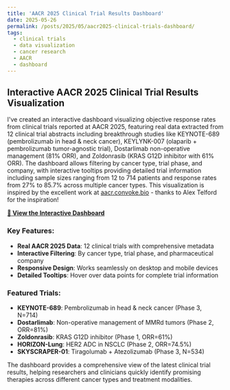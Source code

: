 ```yaml
---
title: 'AACR 2025 Clinical Trial Results Dashboard'
date: 2025-05-26
permalink: /posts/2025/05/aacr2025-clinical-trials-dashboard/
tags:
  - clinical trials
  - data visualization
  - cancer research
  - AACR
  - dashboard
---
```


## Interactive AACR 2025 Clinical Trial Results Visualization

I've created an interactive dashboard visualizing objective response rates from clinical trials reported at AACR 2025, featuring real data extracted from 12 clinical trial abstracts including breakthrough studies like KEYNOTE-689 (pembrolizumab in head & neck cancer), KEYLYNK-007 (olaparib + pembrolizumab tumor-agnostic trial), Dostarlimab non-operative management (81% ORR), and Zoldonrasib (KRAS G12D inhibitor with 61% ORR). The dashboard allows filtering by cancer type, trial phase, and company, with interactive tooltips providing detailed trial information including sample sizes ranging from 12 to 714 patients and response rates from 27% to 85.7% across multiple cancer types. This visualization is inspired by the excellent work at [aacr.convoke.bio](https://aacr.convoke.bio/) - thanks to Alex Telford for the inspiration!

[**🔗 View the Interactive Dashboard**](https://inventcures.github.io/aacr2025.html)

### Key Features:
- **Real AACR 2025 Data**: 12 clinical trials with comprehensive metadata
- **Interactive Filtering**: By cancer type, trial phase, and pharmaceutical company
- **Responsive Design**: Works seamlessly on desktop and mobile devices
- **Detailed Tooltips**: Hover over data points for complete trial information

### Featured Trials:
- **KEYNOTE-689**: Pembrolizumab in head & neck cancer (Phase 3, N=714)
- **Dostarlimab**: Non-operative management of MMRd tumors (Phase 2, ORR=81%)
- **Zoldonrasib**: KRAS G12D inhibitor (Phase 1, ORR=61%)
- **HORIZON-Lung**: HER2 ADC in NSCLC (Phase 2, ORR=74.5%)
- **SKYSCRAPER-01**: Tiragolumab + Atezolizumab (Phase 3, N=534)

The dashboard provides a comprehensive view of the latest clinical trial results, helping researchers and clinicians quickly identify promising therapies across different cancer types and treatment modalities.